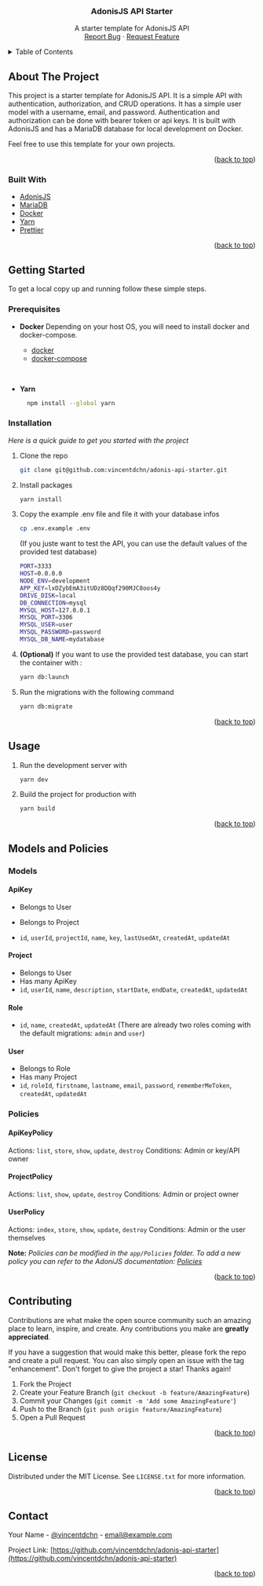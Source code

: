<a name="readme-top"></a>

<!-- PROJECT LOGO -->
<br />
<div align="center">
  <h3 align="center">AdonisJS API Starter</h3>

  <p align="center">
    A starter template for AdonisJS API
    <br />
    <!-- <a href=""><strong>Explore the docs »</strong></a> -->
    <a href="https://github.com/vincentdchn/adonis-api-starter/issues">Report Bug</a>
    ·
    <a href="https://github.com/vincentdchn/adonis-api-starter/issues">Request Feature</a>
  </p>
</div>

<!-- TABLE OF CONTENTS -->
<details>
  <summary>Table of Contents</summary>
  <ol>
    <li>
      <a href="#about-the-project">About The Project</a>
      <ul>
        <li><a href="#built-with">Built With</a></li>
      </ul>
    </li>
    <li>
      <a href="#getting-started">Getting Started</a>
      <ul>
        <li><a href="#prerequisites">Prerequisites</a></li>
        <li><a href="#installation">Installation</a></li>
      </ul>
    </li>
    <li><a href="#usage">Usage</a></li>
    <li><a href="#models-and-policies">Models and Policies</a></li>
    <li><a href="#contributing">Contributing</a></li>
    <li><a href="#license">License</a></li>
    <li><a href="#contact">Contact</a></li>
  </ol>
</details>

<!-- ABOUT THE PROJECT -->

## About The Project

This project is a starter template for AdonisJS API. It is a simple API with authentication, authorization, and CRUD operations.
It has a simple user model with a username, email, and password.
Authentication and authorization can be done with bearer token or api keys.
It is built with AdonisJS and has a MariaDB database for local development on Docker.

Feel free to use this template for your own projects.

<p align="right">(<a href="#readme-top">back to top</a>)</p>

### Built With

- [AdonisJS](https://adonisjs.com/)
- [MariaDB](https://mariadb.org/)
- [Docker](https://www.docker.com/)
- [Yarn](https://yarnpkg.com/)
- [Prettier](https://prettier.io/)

<p align="right">(<a href="#readme-top">back to top</a>)</p>

<!-- GETTING STARTED -->

## Getting Started

To get a local copy up and running follow these simple steps.

### Prerequisites

- <strong>Docker</strong>
  Depending on your host OS, you will need to install docker and docker-compose.

  - [docker](https://docs.docker.com/get-docker/)
  - [docker-compose](https://docs.docker.com/compose/install/)

</br>

- <strong>Yarn</strong>
  ```sh
    npm install --global yarn
  ```

### Installation

_Here is a quick guide to get you started with the project_

1. Clone the repo
   ```sh
   git clone git@github.com:vincentdchn/adonis-api-starter.git
   ```
2. Install packages
   ```sh
   yarn install
   ```
3. Copy the example .env file and file it with your database infos
   ```sh
   cp .env.example .env
   ```
   (If you juste want to test the API, you can use the default values of the provided test database)
   ```sh
   PORT=3333
   HOST=0.0.0.0
   NODE_ENV=development
   APP_KEY=lxDZybEmA3itUDz8DQqf290MJC8oos4y
   DRIVE_DISK=local
   DB_CONNECTION=mysql
   MYSQL_HOST=127.0.0.1
   MYSQL_PORT=3306
   MYSQL_USER=user
   MYSQL_PASSWORD=password
   MYSQL_DB_NAME=mydatabase
   ```
4. **(Optional)**
   If you want to use the provided test database, you can start the container with :
   ```sh
   yarn db:launch
   ```
5. Run the migrations with the following command
   ```sh
   yarn db:migrate
   ```

<p align="right">(<a href="#readme-top">back to top</a>)</p>

<!-- USAGE EXAMPLES -->

## Usage

1. Run the development server with
   ```sh
   yarn dev
   ```
2. Build the project for production with
   ```sh
   yarn build
   ```

<p align="right">(<a href="#readme-top">back to top</a>)</p>

## Models and Policies

### Models

#### ApiKey

- Belongs to User
- Belongs to Project

- `id`, `userId`, `projectId`, `name`, `key`, `lastUsedAt`, `createdAt`, `updatedAt`

#### Project

- Belongs to User
- Has many ApiKey
- `id`, `userId`, `name`, `description`, `startDate`, `endDate`, `createdAt`, `updatedAt`

#### Role

- `id`, `name`, `createdAt`, `updatedAt`
  (There are already two roles coming with the default migrations: `admin` and `user`)

#### User

- Belongs to Role
- Has many Project
- `id`, `roleId`, `firstname`, `lastname`, `email`, `password`, `rememberMeToken`, `createdAt`, `updatedAt`

### Policies

#### ApiKeyPolicy

Actions: `list`, `store`, `show`, `update`, `destroy`
Conditions: Admin or key/API owner

#### ProjectPolicy

Actions: `list`, `show`, `update`, `destroy`
Conditions: Admin or project owner

#### UserPolicy

Actions: `index`, `store`, `show`, `update`, `destroy`
Conditions: Admin or the user themselves

**Note:**
_Policies can be modified in the `app/Policies` folder.
To add a new policy you can refer to the AdoniJS documentation: [Policies](https://docs.adonisjs.com/guides/authorization#using-policies)_

<p align="right">(<a href="#readme-top">back to top</a>)</p>

<!-- CONTRIBUTING -->

## Contributing

Contributions are what make the open source community such an amazing place to learn, inspire, and create. Any contributions you make are **greatly appreciated**.

If you have a suggestion that would make this better, please fork the repo and create a pull request. You can also simply open an issue with the tag "enhancement".
Don't forget to give the project a star! Thanks again!

1. Fork the Project
2. Create your Feature Branch (`git checkout -b feature/AmazingFeature`)
3. Commit your Changes (`git commit -m 'Add some AmazingFeature'`)
4. Push to the Branch (`git push origin feature/AmazingFeature`)
5. Open a Pull Request

<p align="right">(<a href="#readme-top">back to top</a>)</p>

<!-- LICENSE -->

## License

Distributed under the MIT License. See `LICENSE.txt` for more information.

<p align="right">(<a href="#readme-top">back to top</a>)</p>

<!-- CONTACT -->

## Contact

Your Name - [@vincentdchn](https://twitter.com/vincentdchn) - email@example.com

Project Link: [https://github.com/vincentdchn/adonis-api-starter](https://github.com/vincentdchn/adonis-api-starter)

<p align="right">(<a href="#readme-top">back to top</a>)</p>
